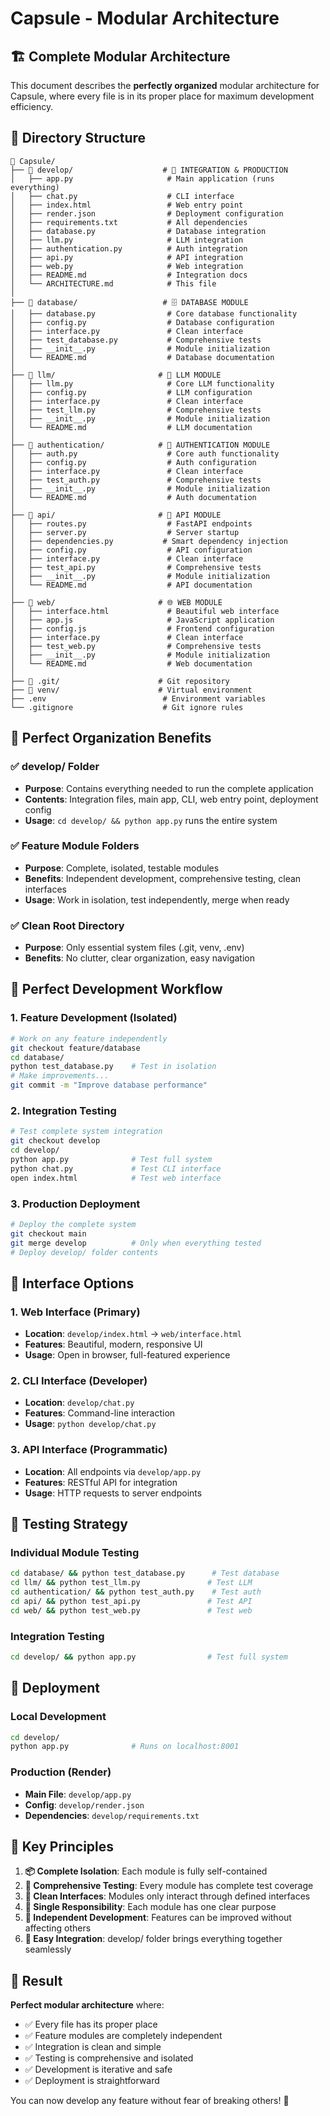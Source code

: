 # Capsule - Modular Architecture

## 🏗️ Complete Modular Architecture

This document describes the **perfectly organized** modular architecture for Capsule, where every file is in its proper place for maximum development efficiency.

## 📁 Directory Structure

```
📁 Capsule/
├── 📁 develop/                    # 🚀 INTEGRATION & PRODUCTION
│   ├── app.py                     # Main application (runs everything)
│   ├── chat.py                    # CLI interface
│   ├── index.html                 # Web entry point
│   ├── render.json                # Deployment configuration
│   ├── requirements.txt           # All dependencies
│   ├── database.py                # Database integration
│   ├── llm.py                     # LLM integration
│   ├── authentication.py          # Auth integration
│   ├── api.py                     # API integration
│   ├── web.py                     # Web integration
│   ├── README.md                  # Integration docs
│   └── ARCHITECTURE.md            # This file
│
├── 📁 database/                   # 🗄️ DATABASE MODULE
│   ├── database.py                # Core database functionality
│   ├── config.py                  # Database configuration
│   ├── interface.py               # Clean interface
│   ├── test_database.py           # Comprehensive tests
│   ├── __init__.py                # Module initialization
│   └── README.md                  # Database documentation
│
├── 📁 llm/                       # 🤖 LLM MODULE
│   ├── llm.py                     # Core LLM functionality
│   ├── config.py                  # LLM configuration
│   ├── interface.py               # Clean interface
│   ├── test_llm.py                # Comprehensive tests
│   ├── __init__.py                # Module initialization
│   └── README.md                  # LLM documentation
│
├── 📁 authentication/            # 🔐 AUTHENTICATION MODULE
│   ├── auth.py                    # Core auth functionality
│   ├── config.py                  # Auth configuration
│   ├── interface.py               # Clean interface
│   ├── test_auth.py               # Comprehensive tests
│   ├── __init__.py                # Module initialization
│   └── README.md                  # Auth documentation
│
├── 📁 api/                       # 🔌 API MODULE
│   ├── routes.py                  # FastAPI endpoints
│   ├── server.py                  # Server startup
│   ├── dependencies.py           # Smart dependency injection
│   ├── config.py                  # API configuration
│   ├── interface.py               # Clean interface
│   ├── test_api.py                # Comprehensive tests
│   ├── __init__.py                # Module initialization
│   └── README.md                  # API documentation
│
├── 📁 web/                       # 🌐 WEB MODULE
│   ├── interface.html             # Beautiful web interface
│   ├── app.js                     # JavaScript application
│   ├── config.js                  # Frontend configuration
│   ├── interface.py               # Clean interface
│   ├── test_web.py                # Comprehensive tests
│   ├── __init__.py                # Module initialization
│   └── README.md                  # Web documentation
│
├── 📁 .git/                      # Git repository
├── 📁 venv/                      # Virtual environment
├── .env                          # Environment variables
└── .gitignore                    # Git ignore rules
```

## 🎯 Perfect Organization Benefits

### ✅ **develop/ Folder**
- **Purpose**: Contains everything needed to run the complete application
- **Contents**: Integration files, main app, CLI, web entry point, deployment config
- **Usage**: `cd develop/ && python app.py` runs the entire system

### ✅ **Feature Module Folders**
- **Purpose**: Complete, isolated, testable modules
- **Benefits**: Independent development, comprehensive testing, clean interfaces
- **Usage**: Work in isolation, test independently, merge when ready

### ✅ **Clean Root Directory**
- **Purpose**: Only essential system files (.git, venv, .env)
- **Benefits**: No clutter, clear organization, easy navigation

## 🔄 Perfect Development Workflow

### **1. Feature Development (Isolated)**
```bash
# Work on any feature independently
git checkout feature/database
cd database/
python test_database.py    # Test in isolation
# Make improvements...
git commit -m "Improve database performance"
```

### **2. Integration Testing**
```bash
# Test complete system integration
git checkout develop
cd develop/
python app.py              # Test full system
python chat.py             # Test CLI interface
open index.html            # Test web interface
```

### **3. Production Deployment**
```bash
# Deploy the complete system
git checkout main
git merge develop          # Only when everything tested
# Deploy develop/ folder contents
```

## 🎨 Interface Options

### **1. Web Interface** (Primary)
- **Location**: `develop/index.html` → `web/interface.html`
- **Features**: Beautiful, modern, responsive UI
- **Usage**: Open in browser, full-featured experience

### **2. CLI Interface** (Developer)
- **Location**: `develop/chat.py`
- **Features**: Command-line interaction
- **Usage**: `python develop/chat.py`

### **3. API Interface** (Programmatic)
- **Location**: All endpoints via `develop/app.py`
- **Features**: RESTful API for integration
- **Usage**: HTTP requests to server endpoints

## 🧪 Testing Strategy

### **Individual Module Testing**
```bash
cd database/ && python test_database.py      # Test database
cd llm/ && python test_llm.py               # Test LLM
cd authentication/ && python test_auth.py    # Test auth
cd api/ && python test_api.py               # Test API
cd web/ && python test_web.py               # Test web
```

### **Integration Testing**
```bash
cd develop/ && python app.py                # Test full system
```

## 🚀 Deployment

### **Local Development**
```bash
cd develop/
python app.py              # Runs on localhost:8001
```

### **Production (Render)**
- **Main File**: `develop/app.py`
- **Config**: `develop/render.json`
- **Dependencies**: `develop/requirements.txt`

## 🎯 Key Principles

1. **📦 Complete Isolation**: Each module is fully self-contained
2. **🧪 Comprehensive Testing**: Every module has complete test coverage
3. **🔌 Clean Interfaces**: Modules only interact through defined interfaces
4. **🎯 Single Responsibility**: Each module has one clear purpose
5. **🔄 Independent Development**: Features can be improved without affecting others
6. **🚀 Easy Integration**: develop/ folder brings everything together seamlessly

## 🎉 Result

**Perfect modular architecture** where:
- ✅ Every file has its proper place
- ✅ Feature modules are completely independent
- ✅ Integration is clean and simple
- ✅ Testing is comprehensive and isolated
- ✅ Development is iterative and safe
- ✅ Deployment is straightforward

You can now develop any feature without fear of breaking others! 🎯
